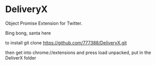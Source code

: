 # DeliveryX
Object Promise Extension for Twitter. 

Bing bong, santa here

to install git clone https://github.com/777388/DeliveryX.git

then get into chrome://extensions and press load unpacked, put in the DeliverX folder
